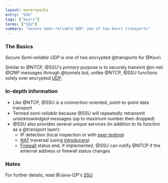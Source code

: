 ```yaml
---
layout: moneropedia
entry: "SSU"
tags: ["kovri"]
terms: ["SSU"]
summary: "Secure Semi-reliable UDP: one of two Kovri transports"
---
```


### The Basics

*Secure Semi-reliable UDP* is one of two encrypted @transports for @Kovri.

Similar to @NTCP, @SSU's *primary* purpose is to securely transmit @in-net @I2NP messages through @tunnels but, unlike @NTCP, @SSU functions solely over encrypted [UDP](https://en.wikipedia.org/wiki/User_Datagram_Protocol).

### In-depth information

- Like @NTCP, @SSU is a connection-oriented, point-to-point data transport
- Termed *semi-reliable* because @SSU will repeatedly retransmit *unacknowledged* messages (up to maximum number then dropped)
- @SSU also provides several unique services (in addition to its function as a @transport layer):
  - IP detection (local inspection or with [peer testing](https://geti2p.net/en/docs/transport/ssu#peerTesting))
  - [NAT](https://en.wikipedia.org/wiki/Network_address_translation) traversal (using [introducers](https://geti2p.net/en/docs/transport/ssu#introduction))
  - [Firewall](https://en.wikipedia.org/wiki/Firewall_%28computing%29) status and, if implemented, @SSU can notify @NTCP if the external address or firewall status changes

### Notes

For further details, read @Java-I2P's [SSU](https://geti2p.net/en/docs/transport/ssu)
